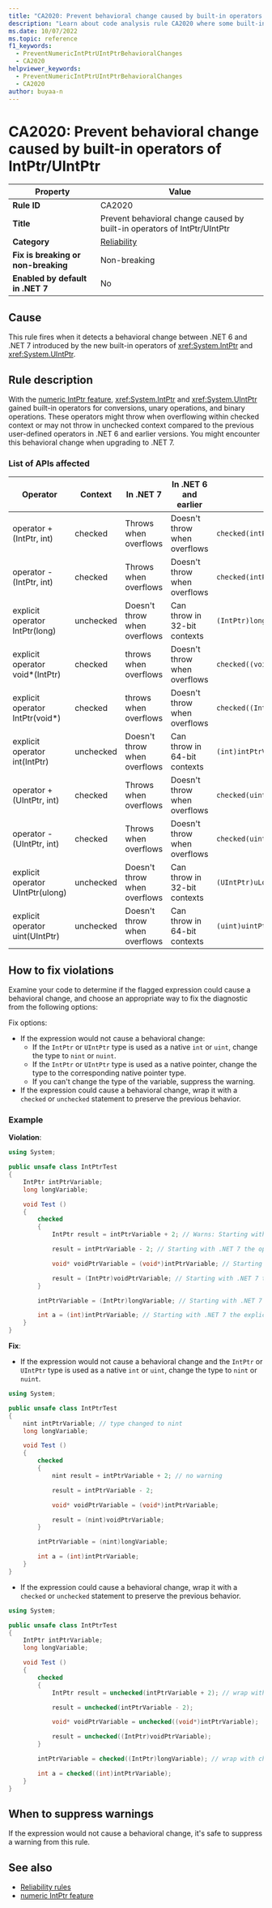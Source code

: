 ```yaml
---
title: "CA2020: Prevent behavioral change caused by built-in operators of IntPtr/UIntPtr"
description: "Learn about code analysis rule CA2020 where some built-in operators behave differently than the previous user-defined operators."
ms.date: 10/07/2022
ms.topic: reference
f1_keywords:
  - PreventNumericIntPtrUIntPtrBehavioralChanges
  - CA2020
helpviewer_keywords:
  - PreventNumericIntPtrUIntPtrBehavioralChanges
  - CA2020
author: buyaa-n
---
```

# CA2020: Prevent behavioral change caused by built-in operators of IntPtr/UIntPtr

| Property                            | Value                                                                    |
|-------------------------------------|--------------------------------------------------------------------------|
| **Rule ID**                         | CA2020                                                                   |
| **Title**                           | Prevent behavioral change caused by built-in operators of IntPtr/UIntPtr |
| **Category**                        | [Reliability](reliability-warnings.md)                                   |
| **Fix is breaking or non-breaking** | Non-breaking                                                             |
| **Enabled by default in .NET 7**    | No                                                                       |

## Cause

This rule fires when it detects a behavioral change between .NET 6 and .NET 7 introduced by the new built-in operators of <xref:System.IntPtr> and <xref:System.UIntPtr>.

## Rule description

With the [numeric IntPtr feature](https://github.com/dotnet/csharplang/blob/main/proposals/csharp-11.0/numeric-intptr.md), <xref:System.IntPtr> and <xref:System.UIntPtr> gained built-in operators for conversions, unary operations, and binary operations. These operators might throw when overflowing within checked context or may not throw in unchecked context compared to the previous user-defined operators in .NET 6 and earlier versions. You might encounter this behavioral change when upgrading to .NET 7.

### List of APIs affected

| Operator                         | Context   | In .NET 7                    | In .NET 6 and earlier        | Example                             |
| -------------------------------- | --------- | ---------------------------- | ---------------------------- | ----------------------------------- |
| operator +(IntPtr, int)          | checked   | Throws when overflows        | Doesn't throw when overflows | `checked(intPtrVariable + 2);`      |
| operator -(IntPtr, int)          | checked   | Throws when overflows        | Doesn't throw when overflows | `checked(intPtrVariable - 2);`      |
| explicit operator IntPtr(long)   | unchecked | Doesn't throw when overflows | Can throw in 32-bit contexts | `(IntPtr)longVariable;`             |
| explicit operator void\*(IntPtr) | checked   | throws when overflows        | Doesn't throw when overflows | `checked((void*)intPtrVariable);`   |
| explicit operator IntPtr(void\*) | checked   | throws when overflows        | Doesn't throw when overflows | `checked((IntPtr)voidPtrVariable);` |
| explicit operator int(IntPtr)    | unchecked | Doesn't throw when overflows | Can throw in 64-bit contexts | `(int)intPtrVariable;`              |
| operator +(UIntPtr, int)         | checked   | Throws when overflows        | Doesn't throw when overflows | `checked(uintPtrVariable + 2);`     |
| operator -(UIntPtr, int)         | checked   | Throws when overflows        | Doesn't throw when overflows | `checked(uintPtrVariable - 2);`     |
| explicit operator UIntPtr(ulong) | unchecked | Doesn't throw when overflows | Can throw in 32-bit contexts | `(UIntPtr)uLongVariable`            |
| explicit operator uint(UIntPtr)  | unchecked | Doesn't throw when overflows | Can throw in 64-bit contexts | `(uint)uintPtrVariable`             |

## How to fix violations

Examine your code to determine if the flagged expression could cause a behavioral change, and choose an appropriate way to fix the diagnostic from the following options:

Fix options:

- If the expression would not cause a behavioral change:
  - If the `IntPtr` or `UIntPtr` type is used as a native `int` or `uint`, change the type to `nint` or `nuint`.
  - If the `IntPtr` or `UIntPtr` type is used as a native pointer, change the type to the corresponding native pointer type.
  - If you can't change the type of the variable, suppress the warning.
- If the expression could cause a behavioral change, wrap it with a `checked` or `unchecked` statement to preserve the previous behavior.

### Example

**Violation**:

```csharp
using System;

public unsafe class IntPtrTest
{
    IntPtr intPtrVariable;
    long longVariable;

    void Test ()
    {
        checked
        {
            IntPtr result = intPtrVariable + 2; // Warns: Starting with .NET 7 the operator '+' will throw when overflowing in a checked context. Wrap the expression with an 'unchecked' statement to restore the .NET 6 behavior.

            result = intPtrVariable - 2; // Starting with .NET 7 the operator '-' will throw when overflowing in a checked context. Wrap the expression with an 'unchecked' statement to restore the .NET 6 behavior.

            void* voidPtrVariable = (void*)intPtrVariable; // Starting with .NET 7 the explicit conversion '(void*)IntPtr' will throw when overflowing in a checked context. Wrap the expression with an 'unchecked' statement to restore the .NET 6 behavior.

            result = (IntPtr)voidPtrVariable; // Starting with .NET 7 the explicit conversion '(IntPtr)void*' will throw when overflowing in a checked context. Wrap the expression with an 'unchecked' statement to restore the .NET 6 behavior.
        }

        intPtrVariable = (IntPtr)longVariable; // Starting with .NET 7 the explicit conversion '(IntPtr)Int64' will not throw when overflowing in an unchecked context. Wrap the expression with a 'checked' statement to restore the .NET 6 behavior.

        int a = (int)intPtrVariable; // Starting with .NET 7 the explicit conversion '(Int32)IntPtr' will not throw when overflowing in an unchecked context. Wrap the expression with a 'checked' statement to restore the .NET 6 behavior.
    }
}
```

**Fix**:

- If the expression would not cause a behavioral change and the `IntPtr` or `UIntPtr` type is used as a native `int` or `uint`, change the type to `nint` or `nuint`.

```csharp
using System;

public unsafe class IntPtrTest
{
    nint intPtrVariable; // type changed to nint
    long longVariable;

    void Test ()
    {
        checked
        {
            nint result = intPtrVariable + 2; // no warning

            result = intPtrVariable - 2;

            void* voidPtrVariable = (void*)intPtrVariable;

            result = (nint)voidPtrVariable;
        }

        intPtrVariable = (nint)longVariable;

        int a = (int)intPtrVariable;
    }
}
```

- If the expression could cause a behavioral change, wrap it with a `checked` or `unchecked` statement to preserve the previous behavior.

```csharp
using System;

public unsafe class IntPtrTest
{
    IntPtr intPtrVariable;
    long longVariable;

    void Test ()
    {
        checked
        {
            IntPtr result = unchecked(intPtrVariable + 2); // wrap with unchecked

            result = unchecked(intPtrVariable - 2);

            void* voidPtrVariable = unchecked((void*)intPtrVariable);

            result = unchecked((IntPtr)voidPtrVariable);
        }

        intPtrVariable = checked((IntPtr)longVariable); // wrap with checked

        int a = checked((int)intPtrVariable);
    }
}
```

## When to suppress warnings

If the expression would not cause a behavioral change, it's safe to suppress a warning from this rule.

## See also

- [Reliability rules](reliability-warnings.md)
- [numeric IntPtr feature](https://github.com/dotnet/csharplang/blob/main/proposals/csharp-11.0/numeric-intptr.md)

